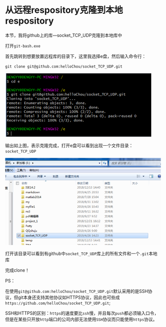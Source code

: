 # 从远程respository克隆到本地respository

本节，我将github上的库—socket_TCP_UDP克隆到本地库中

打开`git-bash.exe`

首先跳转到想要放置远程库的目录下，这里我选择e盘，然后输入命令行：

`git clone git@github.com:helloChou/socket_TCP_UDP.git`

![1556261387702](assets/1556261387702.png)

输出如上图，表示克隆完成，打开e盘可以看到出现一个文件目录：`socket_TCP_UDP`

![1556261294550](assets/1556261294550.png)

打开该目录可以看到有github中`socket_TCP_UDP`库上的所有文件和一个`.git`本地库

完成clone！



PS：

在使用`git@github.com:helloChou/socket_TCP_UDP.git`默认采用的是SSH协议，但git本身还支持其他协议如HTTPS协议，因此也可些成 `https://github.com/helloChou/socket_TCP_UDP.git`;

SSH和HTTPS的区别：`https`的速度要比`ssh`慢，并且每次`push`都必须输入口令，但是在某些只开放`http`端口的公司内部无法使用`SSH`协议而只能使用`https`协议。